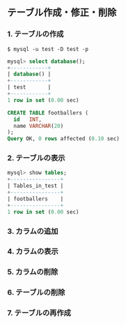 ## テーブル作成・修正・削除

### 1. テーブルの作成
```console
$ mysql -u test -D test -p
```

```sql
mysql> select database();
+------------+
| database() |
+------------+
| test       |
+------------+
1 row in set (0.00 sec)

CREATE TABLE footballers (
  id   INT,
  name VARCHAR(20)
);
Query OK, 0 rows affected (0.10 sec)
```

### 2. テーブルの表示
```sql
mysql> show tables;
+----------------+
| Tables_in_test |
+----------------+
| footballers    |
+----------------+
1 row in set (0.00 sec)
```

### 3. カラムの追加


### 4. カラムの表示


### 5. カラムの削除


### 6. テーブルの削除


### 7. テーブルの再作成


